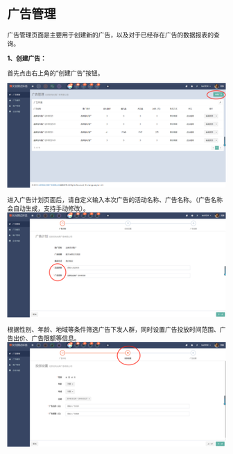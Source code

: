 # 广告管理

广告管理页面是主要用于创建新的广告，以及对于已经存在广告的数据报表的查询。

**1、创建广告：**

首先点击右上角的“创建广告”按钮。

![](/assets/1522043667%281%29.jpg)

进入广告计划页面后，请自定义输入本次广告的活动名称、广告名称。（广告名称会自动生成，支持手动修改）。![](/assets/1522043743%281%29.jpg)

根据性别、年龄、地域等条件筛选广告下发人群，同时设置广告投放时间范围、广告出价、广告限额等信息。![](/assets/1522043929%281%29.jpg)

